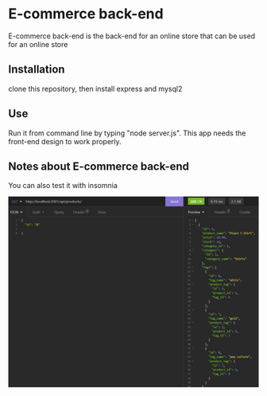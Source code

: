 # E-commerce back-end

E-commerce back-end is the back-end for an online store that can be used for an online store

## Installation

clone this repository, then install express and mysql2

## Use

Run it from command line by typing "node server.js". This app needs  the front-end design to work properly. 


## Notes about E-commerce back-end

You can also test it with insomnia

![e-commerce](https://github.com/esgarsad/e-com/blob/main/assets/pictures/e-com.jpg)